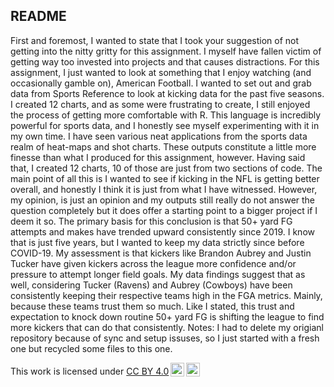 ## README

First and foremost, I wanted to state that I took your suggestion of not getting into the nitty gritty for this assignment. I myself have fallen victim of getting way too invested into projects and that causes distractions. For this assignment, I just wanted to look at something that I enjoy watching (and occasionally gamble on), American Football. I wanted to set out and grab data from Sports Reference to look at kicking data for the past five seasons.
I created 12 charts, and as some were frustrating to create, I still enjoyed the process of getting more comfortable with R. This language is incredibly powerful for sports data, and I honestly see myself experimenting with it in my own time. I have seen various neat applications from the sports data realm of heat-maps and shot charts. These outputs constitute a little more finesse than what I produced for this assignment, however. 
Having said that, I created 12 charts, 10 of those are just from two sections of code. The main point of all this is I wanted to see if kicking in the NFL is getting better overall, and honestly I think it is just from what I have witnessed. However, my opinion, is just an opinion and my outputs still really do not answer the question completely but it does offer a starting point to a bigger project if I deem it so. The primary basis for this conclusion is that 50+ yard FG attempts and makes have trended upward consistently since 2019. I know that is just five years, but I wanted to keep my data strictly since before COVID-19. 
My assessment is that kickers like Brandon Aubrey and Justin Tucker have given kickers across the league more confidence and/or pressure to attempt longer field goals. My data findings suggest that as well, considering Tucker (Ravens) and Aubrey (Cowboys) have been consistently keeping their respective teams high in the FGA metrics. Mainly, because these teams trust them so much. Like I stated, this trust and expectation to knock down routine 50+ yard FG is shifting the league to find more kickers that can do that consistently.
Notes: I had to delete my origianl repository because of sync and setup issuses, so I just started with a fresh one but recycled some files to this one.

<p xmlns:cc="http://creativecommons.org/ns#" >This work is licensed under <a href="https://creativecommons.org/licenses/by/4.0/?ref=chooser-v1" target="_blank" rel="license noopener noreferrer" style="display:inline-block;">CC BY 4.0<img style="height:22px!important;margin-left:3px;vertical-align:text-bottom;" src="https://mirrors.creativecommons.org/presskit/icons/cc.svg?ref=chooser-v1" alt=""><img style="height:22px!important;margin-left:3px;vertical-align:text-bottom;" src="https://mirrors.creativecommons.org/presskit/icons/by.svg?ref=chooser-v1" alt=""></a></p>
